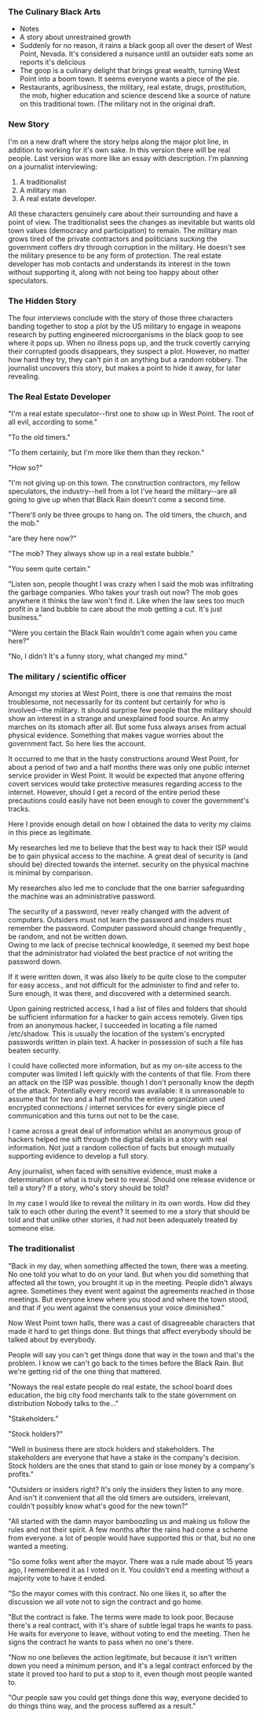 ### The Culinary Black Arts

- Notes
- A story about unrestrained growth
- Suddenly for no reason, it rains a black goop all over the desert of West Point, Nevada. It's considered a nuisance until an outsider eats some an reports it's delicious
- The goop is a culinary delight that brings great wealth, turning West Point into a boom town. It seems everyone wants a piece of the pie.
- Restaurants, agribusiness, the military, real estate, drugs, prostitution, the mob, higher education and science descend like a source of nature on this traditional town. (The military not in the original draft.

### New Story

I'm on a new draft where the story helps along the major plot line, in addition to working for it's own sake. In this version there will be real people. Last version was more like an essay with description. I'm planning on a journalist interviewing:

1. A traditionalist
2. A military man
3. A real estate developer.

All these characters genuinely care about their surrounding and have a point of view. The traditionalist sees the changes as inevitable but wants old town values (democracy and participation) to remain. The military man grows tired of the private contractors and politicians sucking the government coffers dry through corruption in the military. He doesn't see the military presence to be any form of protection. The real estate developer has mob contacts and understands its interest in the town without supporting it, along with not being too happy about other speculators. 

### The Hidden Story

The four interviews conclude with the story of those three characters banding together to stop a plot by the US military to engage in weapons research by putting engineered microorganisms in the black goop to see where it pops up. When no illness pops up, and the truck covertly carrying their corrupted goods disappears, they suspect a plot. However, no matter how hard they try, they can't pin it on anything but a random robbery. The journalist uncovers this story, but makes a point to hide it away, for later revealing. 

### The Real Estate Developer

"I'm a real estate speculator--first one to show up in West Point. The root of all evil, according to some."

"To the old timers."

"To them certainly, but I'm more like them than they reckon."

"How so?"

"I'm not giving up on this town. The construction contractors, my fellow speculators, the industry--hell from a lot I've heard the military--are all going to give up when that Black Rain doesn't come a second time.

"There'll only be three groups to hang on. The old timers, the church, and the mob."

"are they here now?"

"The mob? They always show up in a real estate bubble."

"You seem quite certain."

"Listen son, people thought I was crazy when I said the mob was infiltrating the garbage companies. Who takes your trash out now? The mob goes anywhere it thinks the law won't find it. Like when the law sees too much profit in a land bubble to care about the mob getting a cut. It's just business."

"Were you certain the Black Rain wouldn't come again when you came here?"

"No, I didn't It's a funny story, what changed my mind."

### The military / scientific officer

Amongst my stories at West Point, there is one that remains the most troublesome, not necessarily for its content but certainly for who is involved--the military. It should surprise few people that the military should show an interest in a strange and unexplained food source. An army marches on its stomach after all. But some fuss always arises from actual physical evidence. Something that makes vague worries about the government fact. So here lies the account.

It occurred to me that in the hasty constructions around West Point, for about a period of two and a half months there was only one public internet service provider in West Point. It would be expected that anyone offering covert services would take protective measures regarding access to the internet. However, should I get a record of the entire period these precautions could easily have not been enough to cover the government's tracks.

Here I provide enough detail on how I obtained the data to verity my claims in this piece as legitimate.

My researches led me to believe that the best way to hack their ISP would be to gain physical access to the machine. A great deal of security is (and should be) directed towards the internet. security on the physical machine is minimal by comparison.

My researches also led me to conclude that the one barrier safeguarding the machine was an administrative password.

The security of a password, never really changed with the advent of computers. Outsiders must not learn the password and insiders must remember the password. Computer password should change frequently , be random, and not be written down. 
\
Owing to me lack of precise technical knowledge, it seemed my best hope that the administrator had violated the best practice of not writing the password down.

If it were written down, it was also likely to be quite close to the computer for easy access., and not difficult for the administer to find and refer to. Sure enough, it was there, and discovered with a determined search.

Upon gaining restricted access, I had a list of files and folders that should be sufficient information for a hacker to gain access remotely. Given tips from an anonymous hacker, I succeeded in locating a file named /etc/shadow. This is usually the location of the system's encrypted passwords written in plain text. A hacker in possession of such a file has beaten security.

I could have collected more information, but as my on-site access to the computer was limited I left quickly with the contents of that file. From there an attack on the ISP was possible. though I don't personally know the depth of the attack. Potentially every record was available: it is unreasonable to assume that for two and a half months the entire organization used encrypted connections / internet services for every single piece of communication and this turns out not to be the case.

I came across a great deal of information whilst an anonymous group of hackers helped me sift through the digital details in a story with real information. Not just a random collection of facts but enough mutually supporting evidence to develop a full story.

Any journalist, when faced with sensitive evidence, must make a determination of what is truly best to reveal. Should one release evidence or tell a story? If a story, who's story should be told?

In my case I would like to reveal the military in its own words. How did they talk to each other during the event? It seemed to me a story that should be told and that unlike other stories, it had not been adequately treated by someone else.

### The traditionalist

"Back in my day, when something affected the town, there was a meeting. No one told you what to do on your land. But when you did something that affected all the town, you brought it up in the meeting. People didn't always agree. Sometimes they event went against the agreements reached in those meetings. But everyone knew where you stood and where the town stood, and that if you went against the consensus your voice diminished."

Now West Point town halls, there was a cast of disagreeable characters that made it hard to get things done. But things that affect everybody should be talked about by everybody.

People will say you can't get things done that way in the town and that's the problem. I know we can't go back to the times before the Black Rain. But we're getting rid of the one thing that mattered.

"Noways the real estate people do real estate, the school board does education, the big city food merchants talk to the state government on distribution Nobody talks to the..."

"Stakeholders."

"Stock holders?"

"Well in business there are stock holders and stakeholders. The stakeholders are everyone that have a stake in the company's decision. Stock holders are the ones that stand to gain or lose money by a company's profits."

"Outsiders or insiders right? It's only the insiders they listen to any more. And isn't it convenient that all the old timers are outsiders, irrelevant, couldn't possibly know what's good for the new town?"

"All started with the damn mayor bamboozling us and making us follow the rules and not their spirit. A few months after the rains had come a scheme from everyone. a lot of people would have supported this or that, but no one wanted a meeting.

"So some folks went after the mayor. There was a rule made about 15 years ago, I remembered it as I voted on it. You couldn't end a meeting without a majority vote to have it ended.

"So the mayor comes with this contract. No one likes it, so after the discussion we all vote not to sign the contract and go home.

"But the contract is fake. The terms were made to look poor. Because there's a real contract, with it's share of subtle legal traps he wants to pass. He waits for everyone to leave, without voting to end the meeting. Then he signs the contract he wants to pass when no one's there.

"Now no one believes the action legitimate, but because it isn't written down you need a minimum person, and it's a legal contract enforced by the state it proved too hard to put a stop to it, even though most people wanted to.

"Our people saw you could get things done this way, everyone decided to do things thins way, and the process suffered as a result." 
